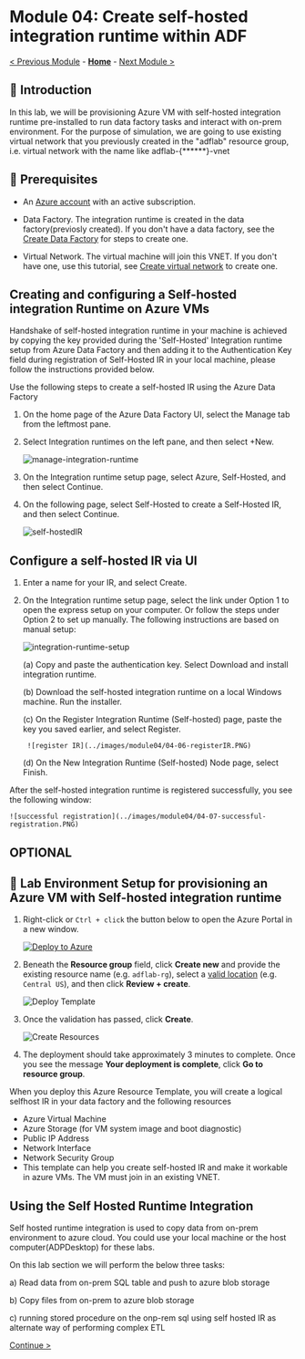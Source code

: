 # Module 04: Create self-hosted integration runtime within ADF

[< Previous Module](../modules/module03.md) - **[Home](../README.md)** - [Next Module >](../modules/module05.md)

## :loudspeaker: Introduction

In this lab, we will be provisioning Azure VM with self-hosted integration runtime pre-installed to run data factory tasks
and interact with on-prem environment. For the purpose of simulation, we are going to use existing virtual network that you previously created in the "adflab" resource group, i.e. virtual network with the name like adflab-{******}-vnet

## :thinking: Prerequisites

* An [Azure account](https://azure.microsoft.com/free/) with an active subscription.

* Data Factory. The integration runtime is created in the data factory(previosly created). If you don't have a data factory, see the [Create Data Factory](https://learn.microsoft.com/en-us/azure/data-factory/v1/data-factory-move-data-between-onprem-and-cloud#create-data-factory) for steps to create one.

* Virtual Network. The virtual machine will join this VNET. If you don't have one, use this tutorial, see [Create virtual network](https://learn.microsoft.com/en-us/azure/virtual-network/quick-create-portal#create-a-virtual-network) to create one.

## Creating and configuring a Self-hosted integration Runtime on Azure VMs

Handshake of self-hosted integration runtime in your machine is achieved by copying the key provided during the 'Self-Hosted' Integration runtime setup from Azure Data Factory and then adding it to the Authentication Key field during registration of Self-Hosted IR in your local machine, please follow the instructions provided below.

Use the following steps to create a self-hosted IR using the Azure Data Factory


1. On the home page of the Azure Data Factory UI, select the Manage tab from the leftmost pane.

2. Select Integration runtimes on the left pane, and then select +New.

    ![manage-integration-runtime](../images/module04/04-03-createIR.png)

3. On the Integration runtime setup page, select Azure, Self-Hosted, and then select Continue.

4. On the following page, select Self-Hosted to create a Self-Hosted IR, and then select Continue. 

    ![self-hostedIR](../images/module04/04-04-selfhostedIR.png)

## Configure a self-hosted IR via UI

1. Enter a name for your IR, and select Create.

2. On the Integration runtime setup page, select the link under Option 1 to open the express setup on your computer. Or follow the steps under Option 2 to set up manually. The following instructions are based on manual setup:

    ![integration-runtime-setup](../images/module04/04-05-integration-runtime-setup.png)

	(a) Copy and paste the authentication key. Select Download and install integration runtime.

	(b) Download the self-hosted integration runtime on a local Windows machine. Run the installer.

	(c) On the Register Integration Runtime (Self-hosted) page, paste the key you saved earlier, and select Register.

        ![register IR](../images/module04/04-06-registerIR.PNG)

    (d) On the New Integration Runtime (Self-hosted) Node page, select Finish.

After the self-hosted integration runtime is registered successfully, you see the following window:

    ![successful registration](../images/module04/04-07-successful-registration.PNG)



## OPTIONAL

## :test_tube: Lab Environment Setup for provisioning an Azure VM with Self-hosted integration runtime 

1. Right-click or `Ctrl + click` the button below to open the Azure Portal in a new window.

    [![Deploy to Azure](https://aka.ms/deploytoazurebutton)](https://portal.azure.com/#create/Microsoft.Template/uri/https%3A%2F%2Fraw.githubusercontent.com%2Fsamsherrawal%2FadfSynapseHOL%2Fmain%2Ftemplate%2FselfhostIRdeploy.json)

   
 

2. Beneath the **Resource group** field, click **Create new** and provide the existing resource name (e.g. `adflab-rg`), select a [valid location](https://azure.microsoft.com/global-infrastructure/services/?products=ADF&regions=all) (e.g. `Central US`), and then click **Review + create**.

    ![Deploy Template](../images/module04/04-01-selfhostedIR.png)

3. Once the validation has passed, click **Create**.

    ![Create Resources](../images/module04/04-02-review-create.png)

4. The deployment should take approximately 3 minutes to complete. Once you see the message **Your deployment is complete**, click **Go to resource group**.


When you deploy this Azure Resource Template, you will create a logical selfhost IR in your data factory and the following resources

* Azure Virtual Machine
* Azure Storage (for VM system image and boot diagnostic)
* Public IP Address
* Network Interface
* Network Security Group
* This template can help you create self-hosted IR and make it workable in azure VMs. The VM must join in an existing VNET.

## Using the Self Hosted Runtime Integration 

Self hosted runtime integration is used to copy data from on-prem environment to azure cloud. You could use your local machine or the host computer(ADPDesktop) for these labs.

On this lab section we will perform the below three tasks: 

a) Read data from on-prem SQL table and push to azure blob storage

b) Copy files from on-prem to azure blob storage

c) running stored procedure on the onp-rem sql using self hosted IR as alternate way of performing complex ETL

[Continue >](../modules/module05.md)
